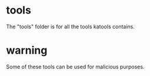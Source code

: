 # tools
The "tools" folder is for all the tools katools contains.

# warning
Some of these tools can be used for malicious purposes.

